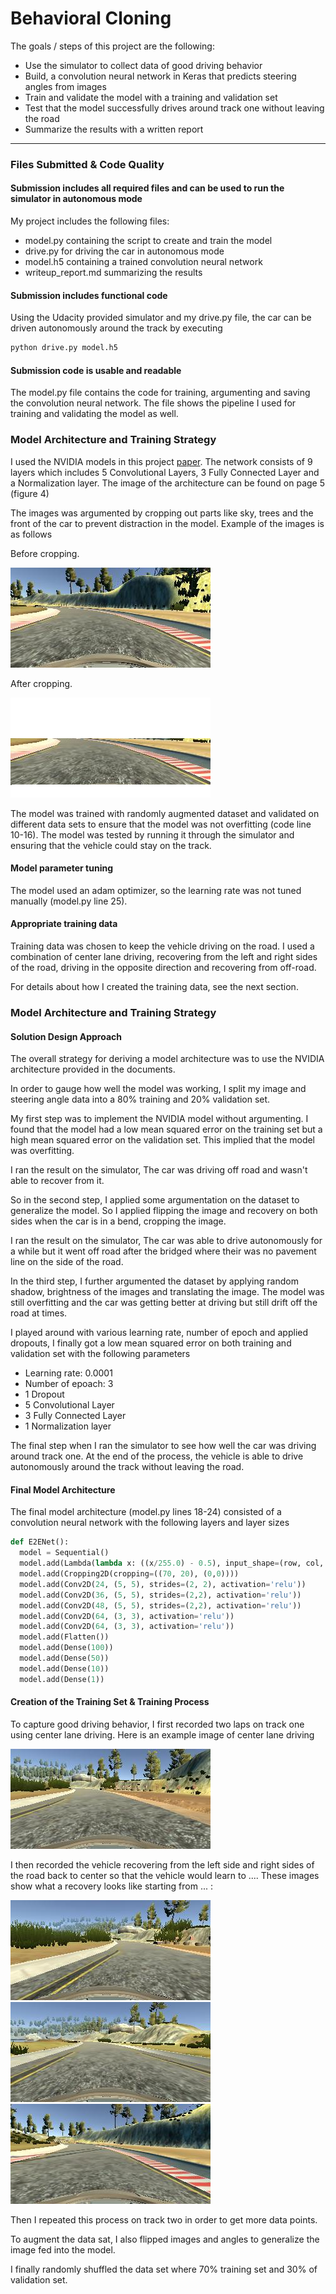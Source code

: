 # **Behavioral Cloning** 


The goals / steps of this project are the following:
* Use the simulator to collect data of good driving behavior
* Build, a convolution neural network in Keras that predicts steering angles from images
* Train and validate the model with a training and validation set
* Test that the model successfully drives around track one without leaving the road
* Summarize the results with a written report


---
### Files Submitted & Code Quality

#### Submission includes all required files and can be used to run the simulator in autonomous mode

My project includes the following files:
* model.py containing the script to create and train the model
* drive.py for driving the car in autonomous mode
* model.h5 containing a trained convolution neural network 
* writeup_report.md summarizing the results

#### Submission includes functional code
Using the Udacity provided simulator and my drive.py file, the car can be driven autonomously around the track by executing 
```sh
python drive.py model.h5
```

#### Submission code is usable and readable

The model.py file contains the code for training, argumenting and saving the convolution neural network. The file shows the pipeline I used for training and validating the model as well. 

### Model Architecture and Training Strategy

I used the NVIDIA models in this project [paper](http://images.nvidia.com/content/tegra/automotive/images/2016/solutions/pdf/end-to-end-dl-using-px.pdf). The network consists of 9 layers which includes 5 Convolutional Layers, 3 Fully Connected Layer and a Normalization layer. The image of the architecture can be found on page 5 (figure 4) 

The images was argumented by cropping out parts like sky, trees and the front of the car to prevent distraction in the model. Example of the images is as follows

Before cropping. 

![Before cropping](./images/center_2017_05_29_13_26_39_114.jpg)

After cropping.

![After cropping](./images/cropped_center_2017_05_29_13_26_39_114.jpg)


The model was trained with randomly augmented dataset and validated on different data sets to ensure that the model was not overfitting (code line 10-16). The model was tested by running it through the simulator and ensuring that the vehicle could stay on the track.

#### Model parameter tuning

The model used an adam optimizer, so the learning rate was not tuned manually (model.py line 25).

#### Appropriate training data

Training data was chosen to keep the vehicle driving on the road. I used a combination of center lane driving, recovering from the left and right sides of the road, driving in the opposite direction and recovering from off-road.

For details about how I created the training data, see the next section. 

### Model Architecture and Training Strategy

#### Solution Design Approach

The overall strategy for deriving a model architecture was to use the NVIDIA architecture provided in the documents. 

In order to gauge how well the model was working, I split my image and steering angle data into a 80% training and 20% validation set.

My first step was to implement the NVIDIA model without argumenting. I found that the model had a low mean squared error on the training set but a high mean squared error on the validation set. This implied that the model was overfitting. 

I ran the result on the simulator, The car was driving off road and wasn't able to recover from it.

So in the second step, I applied some argumentation on the dataset to generalize the model. So I applied flipping the image and recovery on both sides when the car is in a bend, cropping the image. 

I ran the result on the simulator, The car was able to drive autonomously for a while but it went off road after the bridged where their was no pavement line on the side of the road.


In the third step, I further argumented the dataset by applying random shadow, brightness of the images and translating the image. The model was still overfitting and the car was getting better at driving but still drift off the road at times.

I played around with various learning rate, number of epoch and applied dropouts, I finally got a low mean squared error on both training and validation set with the following parameters

* Learning rate: 0.0001
* Number of epoach: 3
* 1 Dropout
* 5 Convolutional Layer
* 3 Fully Connected Layer
* 1 Normalization layer

 
The final step when I ran the simulator to see how well the car was driving around track one. At the end of the process, the vehicle is able to drive autonomously around the track without leaving the road.

#### Final Model Architecture

The final model architecture (model.py lines 18-24) consisted of a convolution neural network with the following layers and layer sizes 
```python
def E2ENet():
  model = Sequential()
  model.add(Lambda(lambda x: ((x/255.0) - 0.5), input_shape=(row, col, ch)))
  model.add(Cropping2D(cropping=((70, 20), (0,0))))
  model.add(Conv2D(24, (5, 5), strides=(2, 2), activation='relu'))
  model.add(Conv2D(36, (5, 5), strides=(2,2), activation='relu'))
  model.add(Conv2D(48, (5, 5), strides=(2,2), activation='relu'))
  model.add(Conv2D(64, (3, 3), activation='relu'))
  model.add(Conv2D(64, (3, 3), activation='relu'))
  model.add(Flatten())
  model.add(Dense(100))
  model.add(Dense(50))
  model.add(Dense(10))
  model.add(Dense(1))
```

#### Creation of the Training Set & Training Process

To capture good driving behavior, I first recorded two laps on track one using center lane driving. Here is an example image of center lane driving


![center image](./images/center_2017_05_29_13_26_47_138.jpg)

I then recorded the vehicle recovering from the left side and right sides of the road back to center so that the vehicle would learn to .... These images show what a recovery looks like starting from ... :

![left image](./images/center_2017_05_29_13_26_47_956.jpg)
![center image](./images/center_2017_05_29_13_26_50_522.jpg)
![right image](./images/center_2017_05_29_13_26_42_577.jpg)

Then I repeated this process on track two in order to get more data points.

To augment the data sat, I also flipped images and angles to generalize the image fed into the model. 

I finally randomly shuffled the data set where 70% training set and 30% of validation set. 
